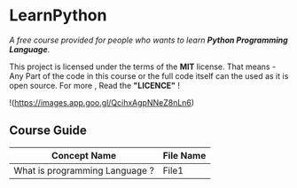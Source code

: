 # LearnPython
*A free course provided for people who wants to learn **Python Programming Language***.

This project is licensed under the terms of the **MIT** license. 
That means - Any Part of the code in this course or the full code itself can the used as it is  open source. 
For more , Read the **"LICENCE"** !

!(https://images.app.goo.gl/QcihxAgpNNeZ8nLn6)


## Course Guide

Concept Name | File Name 
------------ | -----------
What is programming Language ? | File1
